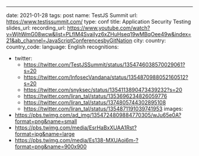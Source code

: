 ---
date: 2021-01-28
tags: post
name: TestJS Summit
url: https://www.testjssummit.com/
type: conf
title: Application Security Testing
slides_url: 
recording_url: https://www.youtube.com/watch?v=WjhWmG08wcw&list=PLfIM4SvaiIyz6xZHuHseq19wMBqOee49w&index=21&ab_channel=JavaScriptConferencesbyGitNation
city: 
country: 
country_code: 
language: English
recognitions:
  - twitter:
    - https://twitter.com/TestJSSummit/status/1354746038570029061?s=20
    - https://twitter.com/InfosecVandana/status/1354870988052160512?s=20
    - https://twitter.com/snyksec/status/1354113890473439232?s=20
    - https://twitter.com/liran_tal/status/1353696234826059776
    - https://twitter.com/liran_tal/status/1374805744302895108
    - https://twitter.com/liran_tal/status/1354871191039741953
images:
  - https://pbs.twimg.com/ad_img/1354724809884770305/wJu65e0A?format=png&name=small
  - https://pbs.twimg.com/media/EsrHaBxXUAA1Rst?format=jpg&name=large
  - https://pbs.twimg.com/media/Es138-MXUAoi6m-?format=png&name=900x900
